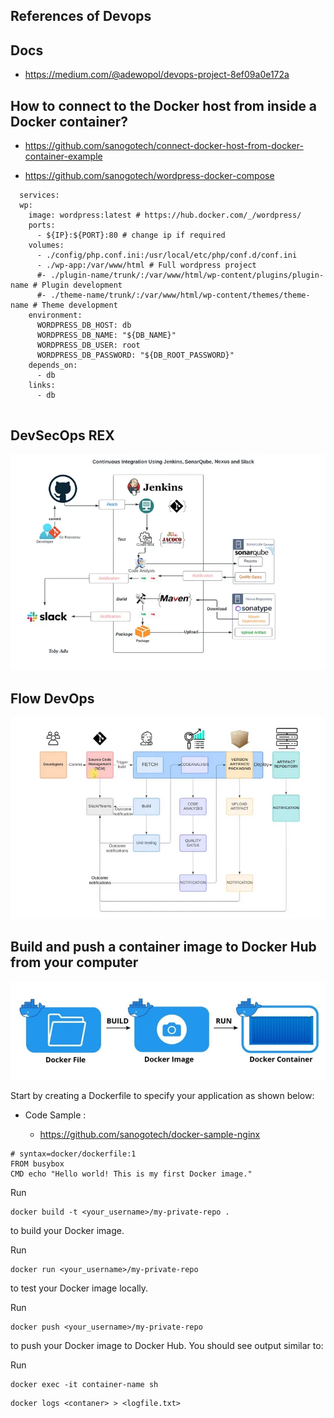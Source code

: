 ## References of Devops



## Docs

- https://medium.com/@adewopol/devops-project-8ef09a0e172a


## How to connect to the Docker host from inside a Docker container?

* https://github.com/sanogotech/connect-docker-host-from-docker-container-example

* https://github.com/sanogotech/wordpress-docker-compose


```
  services:
  wp:
    image: wordpress:latest # https://hub.docker.com/_/wordpress/
    ports:
      - ${IP}:${PORT}:80 # change ip if required
    volumes:
      - ./config/php.conf.ini:/usr/local/etc/php/conf.d/conf.ini
      - ./wp-app:/var/www/html # Full wordpress project
      #- ./plugin-name/trunk/:/var/www/html/wp-content/plugins/plugin-name # Plugin development
      #- ./theme-name/trunk/:/var/www/html/wp-content/themes/theme-name # Theme development
    environment:
      WORDPRESS_DB_HOST: db
      WORDPRESS_DB_NAME: "${DB_NAME}"
      WORDPRESS_DB_USER: root
      WORDPRESS_DB_PASSWORD: "${DB_ROOT_PASSWORD}"
    depends_on:
      - db
    links:
      - db
  
```

## DevSecOps  REX

![DevSecoPS REX AWS](https://github.com/sanogotech/cheatsheetDevSecOps/blob/master/docs/CICDJenkinsSonarqube.jpg)

##  Flow  DevOps

![Flow  DevOPS ](https://github.com/sanogotech/cheatsheetDevSecOps/blob/master/docs/CIFlow.jpg)

## Build and push a container image to Docker Hub from your computer

![Docker Image Container ](https://github.com/sanogotech/cheatsheetDevSecOps/blob/master/docs/dockerFileImageContainer.jpg)

Start by creating a Dockerfile to specify your application as shown below:

*  Code Sample :

    - https://github.com/sanogotech/docker-sample-nginx
 
   

```
# syntax=docker/dockerfile:1
FROM busybox
CMD echo "Hello world! This is my first Docker image."

```


Run 

```
docker build -t <your_username>/my-private-repo .
```

 to build your Docker image.

Run 
```
docker run <your_username>/my-private-repo 
```

to test your Docker image locally.

Run 
```
docker push <your_username>/my-private-repo 
```

to push your Docker image to Docker Hub. You should see output similar to:

Run 
```
docker exec -it container-name sh
```

```
docker logs <contaner> > <logfile.txt>
```

